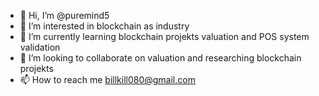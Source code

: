 - 👋 Hi, I’m @puremind5
- 👀 I’m interested in blockchain as industry
- 🌱 I’m currently learning blockchain projekts valuation and POS system validation 
- 💞️ I’m looking to collaborate on valuation and researching blockchain projekts
- 📫 How to reach me billkill080@gmail.com

<!---
puremind5/puremind5 is a ✨ special ✨ repository because its `README.md` (this file) appears on your GitHub profile.
You can click the Preview link to take a look at your changes.
--->
